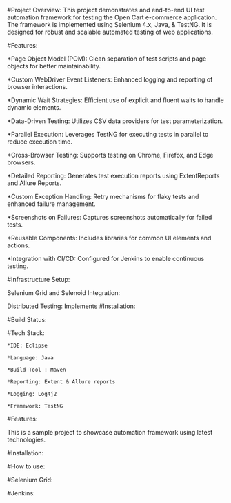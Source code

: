 #Project Overview: 
This project demonstrates and end-to-end UI test automation framework for testing the Open Cart e-commerce application. The framework is implemented using Selenium 4.x, Java, & TestNG. It is designed for
robust and scalable automated testing of web applications.

#Features:

*Page Object Model (POM): Clean separation of test scripts and page objects for better maintainability.

*Custom WebDriver Event Listeners: Enhanced logging and reporting of browser interactions.

*Dynamic Wait Strategies: Efficient use of explicit and fluent waits to handle dynamic elements.

*Data-Driven Testing: Utilizes CSV data providers for test parameterization.

*Parallel Execution: Leverages TestNG for executing tests in parallel to reduce execution time.

*Cross-Browser Testing: Supports testing on Chrome, Firefox, and Edge browsers.

*Detailed Reporting: Generates test execution reports using ExtentReports and Allure Reports.

*Custom Exception Handling: Retry mechanisms for flaky tests and enhanced failure management.

*Screenshots on Failures: Captures screenshots automatically for failed tests.

*Reusable Components: Includes libraries for common UI elements and actions.

*Integration with CI/CD: Configured for Jenkins to enable continuous testing.


#Infrastructure Setup:

Selenium Grid and Selenoid Integration:

Distributed Testing: Implements 
#Installation:


#Build Status:


#Tech Stack:

    *IDE: Eclipse

    *Language: Java

    *Build Tool : Maven

    *Reporting: Extent & Allure reports

    *Logging: Log4j2

    *Framework: TestNG

    




#Features:

This is a sample project to showcase automation framework using latest technologies.


#Installation:


#How to use:

#Selenium Grid:

#Jenkins:


